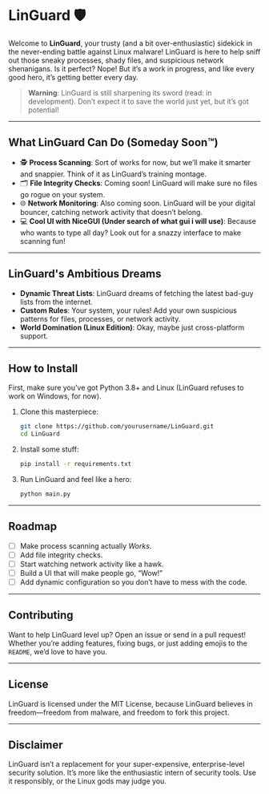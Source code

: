 # LinGuard 🛡️

Welcome to **LinGuard**, your trusty (and a bit over-enthusiastic) sidekick in the never-ending battle against Linux malware! LinGuard is here to help sniff out those sneaky processes, shady files, and suspicious network shenanigans. Is it perfect? Nope! But it’s a work in progress, and like every good hero, it’s getting better every day.

> **Warning**: LinGuard is still sharpening its sword (read: in development). Don’t expect it to save the world just yet, but it’s got potential!

---

## **What LinGuard Can Do (Someday Soon™)**

- 🕵️ **Process Scanning**: Sort of works for now, but we’ll make it smarter and snappier. Think of it as LinGuard’s training montage.
- 🗂️ **File Integrity Checks**: Coming soon! LinGuard will make sure no files go rogue on your system.
- 🌐 **Network Monitoring**: Also coming soon. LinGuard will be your digital bouncer, catching network activity that doesn’t belong.
- 💻 **Cool UI with NiceGUI (Under search of what gui i will use)**: Because who wants to type all day? Look out for a snazzy interface to make scanning fun!

---

## **LinGuard's Ambitious Dreams**

- **Dynamic Threat Lists**: LinGuard dreams of fetching the latest bad-guy lists from the internet.
- **Custom Rules**: Your system, your rules! Add your own suspicious patterns for files, processes, or network activity.
- **World Domination (Linux Edition)**: Okay, maybe just cross-platform support.

---

## **How to Install**

First, make sure you’ve got Python 3.8+ and Linux (LinGuard refuses to work on Windows, for now).

1. Clone this masterpiece:

   ```bash
   git clone https://github.com/yourusername/LinGuard.git
   cd LinGuard
   ```

2. Install some stuff:

   ```bash
   pip install -r requirements.txt
   ```

3. Run LinGuard and feel like a hero:
   ```bash
   python main.py
   ```

---

## **Roadmap**

- [ ] Make process scanning actually _Works_.
- [ ] Add file integrity checks.
- [ ] Start watching network activity like a hawk.
- [ ] Build a UI that will make people go, “Wow!”
- [ ] Add dynamic configuration so you don’t have to mess with the code.

---

## **Contributing**

Want to help LinGuard level up? Open an issue or send in a pull request! Whether you’re adding features, fixing bugs, or just adding emojis to the `README`, we’d love to have you.

---

## **License**

LinGuard is licensed under the MIT License, because LinGuard believes in freedom—freedom from malware, and freedom to fork this project.

---

## **Disclaimer**

LinGuard isn’t a replacement for your super-expensive, enterprise-level security solution. It’s more like the enthusiastic intern of security tools. Use it responsibly, or the Linux gods may judge you.
